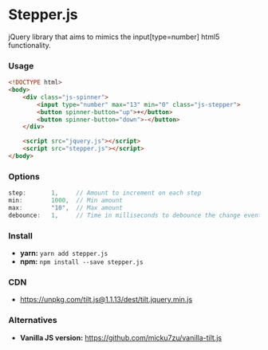 # Stepper.js
jQuery library that aims to mimics the input[type=number] html5 functionality.

### Usage

```html
<!DOCTYPE html>
<body>
    <div class="js-spinner">
        <input type="number" max="13" min="0" class="js-stepper">
        <button spinner-button="up">+</button>
        <button spinner-button="down">-</button>
    </div>

    <script src="jquery.js"></script>
    <script src="stepper.js"></script>
</body>
```

### Options
```js
step:       1,     // Amount to increment on each step
min:        1000,  // Min amount
max:        "10",  // Max amount
debounce:   1,     // Time in milliseconds to debounce the change event
```

### Install
- **yarn:** `yarn add stepper.js`
- **npm:** `npm install --save stepper.js`

### CDN
- https://unpkg.com/tilt.js@1.1.13/dest/tilt.jquery.min.js

### Alternatives
- **Vanilla JS version:** https://github.com/micku7zu/vanilla-tilt.js